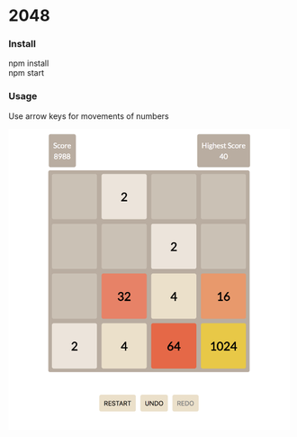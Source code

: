 # 2048

### Install
npm install  
npm start

### Usage
Use arrow keys for movements of numbers

<img src="./src/assets/reference.png" width="500">